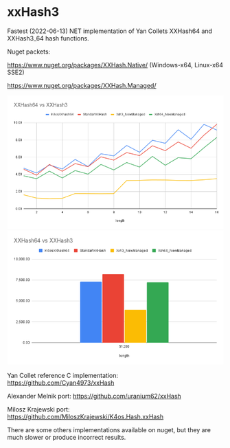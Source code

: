 # xxHash3
Fastest (2022-06-13) NET implementation of Yan Collets XXHash64 and XXHash3_64 hash functions.

Nuget packets:

https://www.nuget.org/packages/XXHash.Native/ (Windows-x64, Linux-x64 SSE2)

https://www.nuget.org/packages/XXHash.Managed/

![Small strings](XXHash64%20vs%20XXHash3.png)
![Large string](XXHash64%20vs%20XXHash3%20Large.png)

Yan Collet reference C implementation: https://github.com/Cyan4973/xxHash

Alexander Melnik port: https://github.com/uranium62/xxHash

Milosz Krajewski port: https://github.com/MiloszKrajewski/K4os.Hash.xxHash

There are some others implementations available on nuget, but they are much slower or produce incorrect results.
